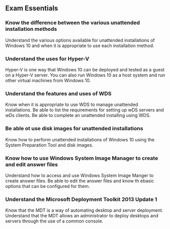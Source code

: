 ## Exam Essentials

### Know the difference between the various unattended installation methods

Understand the various options available for unattended installations of Windows
10 and when it is appropriate to use each installation method.

### Understand the uses for Hyper-V

Hyper-V is one way that Windows 10 can be deployed and tested as a guest on a
Hyper-V server. You can also run Windows 10 as a host system and run other
virtual machines from Windows 10.

### Understand the features and uses of WDS

Know when it is appropriate to use WDS to manage unattended installations. Be
able to list the requirements for setting up wDS servers and wDs clients. Be
able to complete an unattended installing using WDS.

### Be able ot use disk images for unattended installations

Know how to perform unattended installations of Windows 10 using the System
Preparation Tool and disk images.

### Know how to use Windows System Image Manager to create and edit answer files

Understand how to access and use Windows System Image Manger to create answer
files. Be able to edit the answer files and know th ebasic options that can be
configured for them.

### Understand the Microsoft Deployment Toolkit 2013 Update 1

Know that the MDT is a way of automating desktop and server deployment.
Understand that the MDT allows an administrator to deploy desktops and servers
through the use of a common console.
